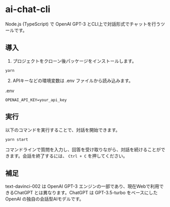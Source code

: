 # ai-chat-cli

Node.js (TypeScript) で OpenAI GPT-3 とCLI上で対話形式でチャットを行うツールです。

## 導入

1. プロジェクトをクローン後パッケージをインストールします。
```
yarn
```

2. APIキーなどの環境変数は .env ファイルから読み込みます。

.env
```
OPENAI_API_KEY=your_api_key
```

## 実行

以下のコマンドを実行することで、対話を開始できます。

```
yarn start
```

コマンドラインで質問を入力し、回答を受け取りながら、対話を続けることができます。会話を終了するには、 `Ctrl + C` を押してください。

## 補足

text-davinci-002 は OpenAI GPT-3 エンジンの一部であり、現在Webで利用できるChatGPT とは異なります。ChatGPT は GPT-3.5-turbo をベースにした OpenAI の独自の会話型AIモデルです。
